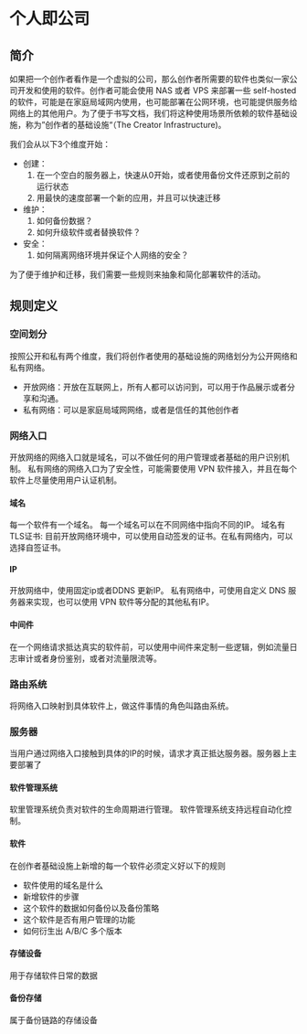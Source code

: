 # 个人即公司
## 简介

如果把一个创作者看作是一个虚拟的公司，那么创作者所需要的软件也类似一家公司开发和使用的软件。创作者可能会使用 NAS 或者 VPS 来部署一些 self-hosted 的软件，可能是在家庭局域网内使用，也可能部署在公网环境，也可能提供服务给网络上的其他用户。为了便于书写文档，我们将这种使用场景所依赖的软件基础设施，称为”创作者的基础设施“（The Creator Infrastructure)。




我们会从以下3个维度开始：
- 创建：
	1. 在一个空白的服务器上，快速从0开始，或者使用备份文件还原到之前的运行状态
	2. 用最快的速度部署一个新的应用，并且可以快速迁移
-  维护：
	1. 如何备份数据？
	2. 如何升级软件或者替换软件？
- 安全：
	1. 如何隔离网络环境并保证个人网络的安全？


为了便于维护和迁移，我们需要一些规则来抽象和简化部署软件的活动。

## 规则定义



### 空间划分

按照公开和私有两个维度，我们将创作者使用的基础设施的网络划分为公开网络和私有网络。

- 开放网络：开放在互联网上，所有人都可以访问到，可以用于作品展示或者分享和沟通。
- 私有网络：可以是家庭局域网网络，或者是信任的其他创作者

### 网络入口
开放网络的网络入口就是域名，可以不做任何的用户管理或者基础的用户识别机制。
私有网络的网络入口为了安全性，可能需要使用 VPN 软件接入，并且在每个软件上尽量使用用户认证机制。

#### 域名
每一个软件有一个域名。
每一个域名可以在不同网络中指向不同的IP。
域名有TLS证书: 目前开放网络环境中，可以使用自动签发的证书。在私有网络内，可以选择自签证书。

#### IP
开放网络中，使用固定ip或者DDNS 更新IP。
私有网络中，可使用自定义 DNS 服务器来实现，也可以使用 VPN 软件等分配的其他私有IP。

#### 中间件
在一个网络请求抵达真实的软件前，可以使用中间件来定制一些逻辑，例如流量日志审计或者身份鉴别，或者对流量限流等。


### 路由系统
将网络入口映射到具体软件上，做这件事情的角色叫路由系统。

### 服务器
当用户通过网络入口接触到具体的IP的时候，请求才真正抵达服务器。服务器上主要部署了

#### 软件管理系统
软里管理系统负责对软件的生命周期进行管理。
软件管理系统支持远程自动化控制。

#### 软件
在创作者基础设施上新增的每一个软件必须定义好以下的规则
- 软件使用的域名是什么
- 新增软件的步骤
- 这个软件的数据如何备份以及备份策略
- 这个软件是否有用户管理的功能
- 如何衍生出 A/B/C 多个版本

#### 存储设备
用于存储软件日常的数据

#### 备份存储
属于备份链路的存储设备